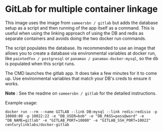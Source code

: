 GitLab for multiple container linkage
=============

This image uses the image from `sameersbn / gitlab` but adds the database setup as a script and then running of the app itself as a command. This is useful when using the linking approach of using the DB and redis as separate containers and avoids doing the two docker run commands.

The script populates the database. Its recommended to use an image that allows you to create a database via environmental variables at docker run, like `paintedfox / postgresql` or `panamax / panamax-docker-mysql`, so the db is populated when this script runs.

The CMD launches the gitlab app. It does take a few minutes for it to come up. Use environmental variables that match your DB's creds to ensure it works. 

__Note__ : See the readme on `sameersbn / gitlab` for the detailed instructions.

Example usage:

`docker run --rm --name GITLAB --link DB:mysql --link redis:redisio -p 10080:80 -p 10022:22 -e "DB_USER=bob" -e "DB_PASS=pass@word" -e "DB_NAME=gitlab" -e "GITLAB_PORT=10080" -e "GITLAB_SSH_PORT=10022" centurylinklabs/docker-gitlab`
